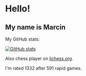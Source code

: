 # Hello!
## My name is Marcin
My GitHub stats:

[![GitHub stats](https://github-readme-stats.vercel.app/api?username=MarcinK50&theme=github_dark&show_icons=true)](https://github.com/anuraghazra/github-readme-stats)

Also chess player on [lichess.org](https://lichess.org).

I'm rated 1332 after 591 rapid games.

<!--
**MarcinK50/MarcinK50** is a ✨ _special_ ✨ repository because its `README.md` (this file) appears on your GitHub profile.

Here are some ideas to get you started:

- 🔭 I’m currently working on ...
- 🌱 I’m currently learning ...
- 👯 I’m looking to collaborate on ...
- 🤔 I’m looking for help with ...
- 💬 Ask me about ...
- 📫 How to reach me: ...
- 😄 Pronouns: ...
- ⚡ Fun fact: ...
-->
